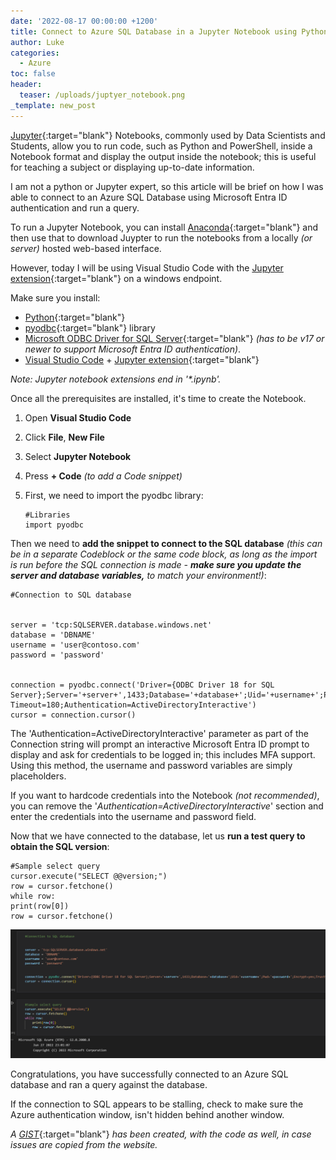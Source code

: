 ```yaml
---
date: '2022-08-17 00:00:00 +1200'
title: Connect to Azure SQL Database in a Jupyter Notebook using Python
author: Luke
categories:
  - Azure
toc: false
header:
  teaser: /uploads/juptyer_notebook.png
_template: new_post
---
```


[Jupyter](https://jupyter.org/ "Jupyter"){:target="blank"} Notebooks, commonly used by Data Scientists and Students, allow you to run code, such as Python and PowerShell, inside a Notebook format and display the output inside the notebook; this is useful for teaching a subject or displaying up-to-date information.

I am not a python or Jupyter expert, so this article will be brief on how I was able to connect to an Azure SQL Database using Microsoft Entra ID authentication and run a query.

To run a Jupyter Notebook, you can install [Anaconda](https://www.anaconda.com/products/distribution "Anaconda"){:target="blank"} and then use that to download Juypter to run the notebooks from a locally _(or server)_ hosted web-based interface.

However, today I will be using Visual Studio Code with the [Jupyter extension](https://code.visualstudio.com/docs/datascience/jupyter-notebooks " Jupyter Notebooks in VS Code "){:target="blank"} on a windows endpoint.

Make sure you install:

* [Python](https://www.python.org/downloads/ "Python"){:target="blank"}
* [pyodbc](https://pypi.org/project/pyodbc/ "pyodbc "){:target="blank"} library
* [Microsoft ODBC Driver for SQL Server](https://learn.microsoft.com/en-us/sql/connect/odbc/microsoft-odbc-driver-for-sql-server "Microsoft ODBC Driver for SQL Server"){:target="blank"} _(has to be v17 or newer to support Microsoft Entra ID authentication)_.
* [Visual Studio Code](https://code.visualstudio.com/ "Visual Studio Code") + [Jupyter extension](https://code.visualstudio.com/docs/datascience/jupyter-notebooks " Jupyter Notebooks in VS Code"){:target="blank"}

_Note: Jupyter notebook extensions end in '*.ipynb'._

Once all the prerequisites are installed, it's time to create the Notebook.

1. Open **Visual Studio Code**
2. Click **File**, **New File**
3. Select **Jupyter Notebook**
4. Press **+ Code** _(to add a Code snippet)_
5. First, we need to import the pyodbc library:

       #Libraries
       import pyodbc

Then we need to **add the snippet to connect to the SQL database** _(this can be in a separate Codeblock or the same code block, as long as the import is run before the SQL connection is made - **make sure you update the server and database variables,** to match your environment!)_:

    #Connection to SQL database
    
    
    server = 'tcp:SQLSERVER.database.windows.net' 
    database = 'DBNAME' 
    username = 'user@contoso.com' 
    password = 'password' 
    
    
    connection = pyodbc.connect('Driver={ODBC Driver 18 for SQL Server};Server='+server+',1433;Database='+database+';Uid='+username+';Pwd='+password+';Encrypt=yes;TrustServerCertificate=no;Connection Timeout=180;Authentication=ActiveDirectoryInteractive')
    cursor = connection.cursor()

The 'Authentication=ActiveDirectoryInteractive' parameter as part of the Connection string will prompt an interactive Microsoft Entra ID prompt to display and ask for credentials to be logged in; this includes MFA support. Using this method, the username and password variables are simply placeholders.

If you want to hardcode credentials into the Notebook _(not recommended)_, you can remove the '_Authentication=ActiveDirectoryInteractive_' section and enter the credentials into the username and password field.

Now that we have connected to the database, let us **run a test query to obtain the SQL version**:

    #Sample select query
    cursor.execute("SELECT @@version;")
    row = cursor.fetchone()
    while row:
    print(row[0])
    row = cursor.fetchone()

![Jupyter python SQL connection](/uploads/juptyer_notebook_query.png)

Congratulations, you have successfully connected to an Azure SQL database and ran a query against the database.

If the connection to SQL appears to be stalling, check to make sure the Azure authentication window, isn't hidden behind another window.

_A_ [_GIST_](https://gist.github.com/lukemurraynz/6636632309bc2bf2b1b37676ee0881ce "python.sqldb.text"){:target="blank"} _has been created, with the code as well, in case issues are copied from the website._
